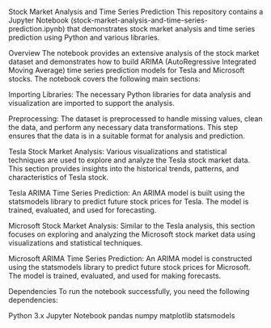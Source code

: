 
Stock Market Analysis and Time Series Prediction
This repository contains a Jupyter Notebook (stock-market-analysis-and-time-series-prediction.ipynb) that demonstrates stock market analysis and time series prediction using Python and various libraries.


Overview
The notebook provides an extensive analysis of the stock market dataset and demonstrates how to build ARIMA (AutoRegressive Integrated Moving Average) time series prediction models for Tesla and Microsoft stocks. The notebook covers the following main sections:

Importing Libraries: The necessary Python libraries for data analysis and visualization are imported to support the analysis.

Preprocessing: The dataset is preprocessed to handle missing values, clean the data, and perform any necessary data transformations. This step ensures that the data is in a suitable format for analysis and prediction.

Tesla Stock Market Analysis: Various visualizations and statistical techniques are used to explore and analyze the Tesla stock market data. This section provides insights into the historical trends, patterns, and characteristics of Tesla stock.

Tesla ARIMA Time Series Prediction: An ARIMA model is built using the statsmodels library to predict future stock prices for Tesla. The model is trained, evaluated, and used for forecasting.

Microsoft Stock Market Analysis: Similar to the Tesla analysis, this section focuses on exploring and analyzing the Microsoft stock market data using visualizations and statistical techniques.

Microsoft ARIMA Time Series Prediction: An ARIMA model is constructed using the statsmodels library to predict future stock prices for Microsoft. The model is trained, evaluated, and used for making forecasts.

Dependencies
To run the notebook successfully, you need the following dependencies:

Python 3.x
Jupyter Notebook
pandas
numpy
matplotlib
statsmodels
